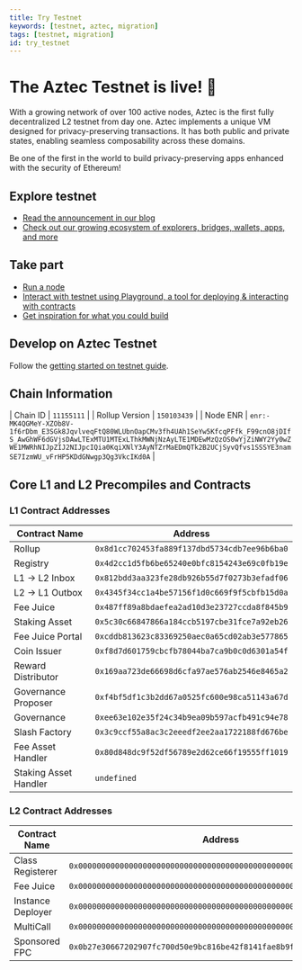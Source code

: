 ```yaml
---
title: Try Testnet
keywords: [testnet, aztec, migration]
tags: [testnet, migration]
id: try_testnet
---
```


# The Aztec Testnet is live! 🥳

With a growing network of over 100 active nodes, Aztec is the first fully decentralized L2 testnet from day one. Aztec implements a unique VM designed for privacy-preserving transactions. It has both public and private states, enabling seamless composability across these domains.

Be one of the first in the world to build privacy-preserving apps enhanced with the security of Ethereum!

## Explore testnet

- [Read the announcement in our blog](https://aztec.network/blog)
- [Check out our growing ecosystem of explorers, bridges, wallets, apps, and more](https://aztec.network/ecosystem)

## Take part

- [Run a node](./the_aztec_network/index.md)
- [Interact with testnet using Playground, a tool for deploying & interacting with contracts](https://play.aztec.network/)
- [Get inspiration for what you could build](./developers/inspiration.md)

## Develop on Aztec Testnet

Follow the [getting started on testnet guide](./developers/guides/local_env/getting_started_on_testnet.md).

## Chain Information

| Chain ID | `11155111` |
| Rollup Version | `150103439` |
| Node ENR | `enr:-MK4QGMeY-XZOb8V-1f6rDbm_E3SGk8JqvlveqFtQ80WLUbnOapCMv3fh4UAh1SeYw5KfcqPFfk_F99cnO8jDIfS_AwGhWF6dGVjsDAwLTExMTU1MTExLThkMWNjNzAyLTE1MDEwMzQzOS0wYjZiNWY2Yy0wZWE1MWRhNIJpZIJ2NIJpcIQia0KqiXNlY3AyNTZrMaEDmQTk2B2UCjSyvQfvs1SSSYE3namSE7IzmWU_vFrHP5KDdGNwgp3Qg3VkcIKd0A` |

## Core L1 and L2 Precompiles and Contracts

### L1 Contract Addresses

| Contract Name         | Address                                      |
| --------------------- | -------------------------------------------- |
| Rollup                | `0x8d1cc702453fa889f137dbd5734cdb7ee96b6ba0` |
| Registry              | `0x4d2cc1d5fb6be65240e0bfc8154243e69c0fb19e` |
| L1 → L2 Inbox         | `0x812bdd3aa323fe28db926b55d7f0273b3efadf06` |
| L2 → L1 Outbox        | `0x4345f34cc1a4be57156f1d0c669f9f5cbfb15d0a` |
| Fee Juice             | `0x487ff89a8bdaefea2ad10d3e23727ccda8f845b9` |
| Staking Asset         | `0x5c30c66847866a184ccb5197cbe31fce7a92eb26` |
| Fee Juice Portal      | `0xcddb813623c83369250aec0a65cd02ab3e577865` |
| Coin Issuer           | `0xf8d7d601759cbcfb78044ba7ca9b0c0d6301a54f` |
| Reward Distributor    | `0x169aa723de66698d6cfa97ae576ab2546e8465a2` |
| Governance Proposer   | `0xf4bf5df1c3b2dd67a0525fc600e98ca51143a67d` |
| Governance            | `0xee63e102e35f24c34b9ea09b597acfb491c94e78` |
| Slash Factory         | `0x3c9ccf55a8ac3c2eeedf2ee2aa1722188fd676be` |
| Fee Asset Handler     | `0x80d848dc9f52df56789e2d62ce66f19555ff1019` |
| Staking Asset Handler | `undefined`                                  |

### L2 Contract Addresses

| Contract Name     | Address                                                              |
| ----------------- | -------------------------------------------------------------------- |
| Class Registerer  | `0x0000000000000000000000000000000000000000000000000000000000000003` |
| Fee Juice         | `0x0000000000000000000000000000000000000000000000000000000000000005` |
| Instance Deployer | `0x0000000000000000000000000000000000000000000000000000000000000002` |
| MultiCall         | `0x0000000000000000000000000000000000000000000000000000000000000004` |
| Sponsored FPC     | `0x0b27e30667202907fc700d50e9bc816be42f8141fae8b9f2281873dbdb9fc2e5` |
